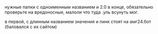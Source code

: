 нужные папки с одноименным названием и 2.0 в конце,
обязательно проверьте на вредоносные,
малоли что туда .уль всунуть мог.

в первой, с длинным названием значения и линк 
стоят на амг24.бот (баловался с их сайтом)


<!--
 autocommit
if you like or helped this app, you can support my work 
Donate to Cofee 

trc20 TFY63546UXzEbz9TzVSGCSyMJmMv3vzYAm

bep20 0x3D108A92FD659C3186a1F150c43e8Be9AC4afF68

thanks for used my apps --!>

